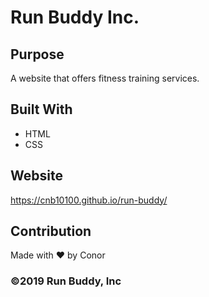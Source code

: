 # Run Buddy Inc.

## Purpose
A website that offers fitness training services.

## Built With
* HTML
* CSS

## Website
https://cnb10100.github.io/run-buddy/

## Contribution
Made with ❤️ by Conor

### ©️2019 Run Buddy, Inc

